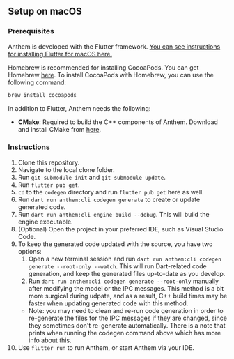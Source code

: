 ## Setup on macOS

### Prerequisites

Anthem is developed with the Flutter framework. [You can see instructions for installing Flutter for macOS here.](https://docs.flutter.dev/get-started/install/macos/desktop)

Homebrew is recommended for installing CocoaPods. You can get Homebrew [here](https://brew.sh/). To install CocoaPods with Homebrew, you can use the following command:

```sh
brew install cocoapods
```

In addition to Flutter, Anthem needs the following:

- **CMake**: Required to build the C++ components of Anthem. Download and install CMake from [here](https://cmake.org/).

### Instructions

1. Clone this repository.
2. Navigate to the local clone folder.
3. Run `git submodule init` and `git submodule update`.
4. Run `flutter pub get`.
5. `cd` to the `codegen` directory and run `flutter pub get` here as well.
6. Run `dart run anthem:cli codegen generate` to create or update generated code.
7. Run `dart run anthem:cli engine build --debug`. This will build the engine executable.
8. (Optional) Open the project in your preferred IDE, such as Visual Studio Code.
9. To keep the generated code updated with the source, you have two options:
   1. Open a new terminal session and run `dart run anthem:cli codegen generate --root-only --watch`. This will run Dart-related code generation, and keep the generated files up-to-date as you develop.
   2. Run `dart run anthem:cli codegen generate --root-only` manually after modifying the model or the IPC messages. This method is a bit more surgical during udpate, and as a result, C++ build times may be faster when updating generated code with this method.
   - Note: you may need to clean and re-run code generation in order to re-generate the files for the IPC messages if they are changed, since they sometimes don't re-generate automatically. There is a note that prints when running the codegen command above which has more info about this.
10. Use `flutter run` to run Anthem, or start Anthem via your IDE.
